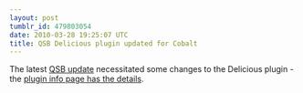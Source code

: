 ```yaml
---
layout: post
tumblr_id: 479803054
date: 2010-03-28 19:25:07 UTC
title: QSB Delicious plugin updated for Cobalt
---
```


The latest [QSB
update](http://groups.google.com/group/qsb-mac-discuss/browse_frm/thread/fef5f5a501a025d3)
necessitated some changes to the Delicious plugin - the [plugin info page has
the details](http://nparry.com/qsb_delicious_plugin/).

